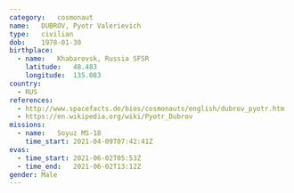 ```yaml
---
category:	cosmonaut
name:	DUBROV, Pyotr Valerievich
type:	civilian
dob:	1978-01-30
birthplace:
  - name:	Khabarovsk, Russia SFSR
    latitude:	48.483
    longitude:	135.083
country:
  - RUS
references:
  - http://www.spacefacts.de/bios/cosmonauts/english/dubrov_pyotr.htm
  - https://en.wikipedia.org/wiki/Pyotr_Dubrov
missions:
  - name:	Soyuz MS-18
    time_start:	2021-04-09T07:42:41Z
evas:
  - time_start:	2021-06-02T05:53Z
  - time_end:	2021-06-02T13:12Z
gender:	Male
---
```

